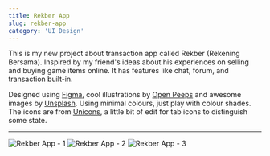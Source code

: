 ```yaml
---
title: Rekber App
slug: rekber-app
category: 'UI Design'
---
```


This is my new project about transaction app called Rekber (Rekening Bersama). Inspired by my friend's ideas about his experiences on selling and buying game items online. It has features like chat, forum, and transaction built-in.

Designed using [Figma](https://www.figma.com), cool illustrations by [Open Peeps](https://www.openpeeps.com/) and awesome images by [Unsplash](https://unsplash.com/). Using minimal colours, just play with colour shades. The icons are from [Unicons](https://iconscout.com/unicons), a little bit of edit for tab icons to distinguish some state.

---

<img alt="Rekber App - 1" src="/images/works/works-rekber-detail-1.webp" srcSet="/images/works/works-rekber-detail-1.webp, /images/works/works-rekber-detail-1@2x.webp 2x, /images/works/works-rekber-detail-1@3x.webp 3x"/>
<img alt="Rekber App - 2" src="/images/works/works-rekber-detail-2.webp" srcSet="/images/works/works-rekber-detail-2.webp, /images/works/works-rekber-detail-2@2x.webp 2x, /images/works/works-rekber-detail-2@3x.webp 3x"/>
<img alt="Rekber App - 3" src="/images/works/works-rekber-detail-3.webp" srcSet="/images/works/works-rekber-detail-3.webp, /images/works/works-rekber-detail-3@2x.webp 2x, /images/works/works-rekber-detail-3@3x.webp 3x"/>
